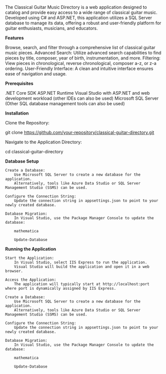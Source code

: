 The Classical Guitar Music Directory is a web application designed to catalog and provide easy access to a wide range of classical guitar music. Developed using C# and ASP.NET, this application utilizes a SQL Server database to manage its data, offering a robust and user-friendly platform for guitar enthusiasts, musicians, and educators.

**Features**

Browse, search, and filter through a comprehensive list of classical guitar music pieces.
Advanced Search: Utilize advanced search capabilities to find pieces by title, composer, year of birth, instrumentation, and more.
Filtering: View pieces in chronological, reverse chronological, composer a-z, or z-a ordering.
User-Friendly Interface: A clean and intuitive interface ensures ease of navigation and usage.

**Prerequisites**

.NET Core SDK
ASP.NET Runtime
Visual Studio with ASP.NET and web development workload (other IDEs can also be used)
Microsoft SQL Server (Other SQL database management tools can also be used)
    
**Installation**

Clone the Repository:

git clone https://github.com/your-repository/classical-guitar-directory.git

Navigate to the Application Directory:


cd classical-guitar-directory

**Database Setup**

    Create a Database:
        Use Microsoft SQL Server to create a new database for the application.
        Alternatively, tools like Azure Data Studio or SQL Server Management Studio (SSMS) can be used.

    Configure the Connection String:
        Update the connection string in appsettings.json to point to your newly created database.

    Database Migration:
        In Visual Studio, use the Package Manager Console to update the database:

        mathematica

        Update-Database

**Running the Application**

    Start the Application:
        In Visual Studio, select IIS Express to run the application.
        Visual Studio will build the application and open it in a web browser.

    Access the Application:
        The application will typically start at http://localhost:port where port is dynamically assigned by IIS Express.

    Create a Database:
        Use Microsoft SQL Server to create a new database for the application.
        Alternatively, tools like Azure Data Studio or SQL Server Management Studio (SSMS) can be used.

    Configure the Connection String:
        Update the connection string in appsettings.json to point to your newly created database.

    Database Migration:
        In Visual Studio, use the Package Manager Console to update the database:

        mathematica

        Update-Database


